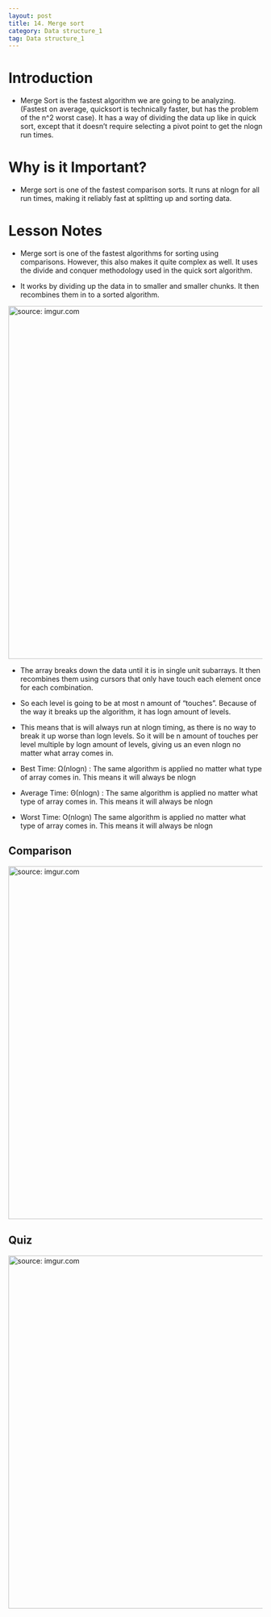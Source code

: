 ```yaml
---
layout: post
title: 14. Merge sort
category: Data structure_1
tag: Data structure_1
---
```



# Introduction

- Merge Sort is the fastest algorithm we are going to be analyzing. (Fastest on average, quicksort is technically faster, but has the problem of the n^2 worst case). It has a way of dividing the data up like in quick sort, except that it doesn’t require selecting a pivot point to get the nlogn run times.

# Why is it Important?

- Merge sort is one of the fastest comparison sorts. It runs at nlogn for all run times, making it reliably fast at splitting up and sorting data.

# Lesson Notes

- Merge sort is one of the fastest algorithms for sorting using comparisons. However, this also makes it quite complex as well. It uses the divide and conquer methodology used in the quick sort algorithm.

- It works by dividing up the data in to smaller and smaller chunks. It then recombines them in to a sorted algorithm.


<a href="https://postimg.cc/gr4HDTpY"><img src="https://i.postimg.cc/yYCp7MrS/Capture.jpg" width="700px" title="source: imgur.com" /><a>

- The array breaks down the data until it is in single unit subarrays. It then recombines them using cursors that only have touch each element once for each combination.

- So each level is going to be at most n amount of “touches”. Because of the way it breaks up the algorithm, it has logn amount of levels.

- This means that is will always run at nlogn timing, as there is no way to break it up worse than logn levels. So it will be n amount of touches per level multiple by logn amount of levels, giving us an even nlogn no matter what array comes in.

- Best Time: Ω(nlogn) : The same algorithm is applied no matter what type of array comes in. This means it will always be nlogn

- Average Time: Θ(nlogn) : The same algorithm is applied no matter what type of array comes in. This means it will always be nlogn

- Worst Time: O(nlogn) The same algorithm is applied no matter what type of array comes in. This means it will always be nlogn

## Comparison

<a href="https://postimg.cc/ZW69fWNr"><img src="https://i.postimg.cc/RZDcZfVb/Capture.jpg" width="700px" title="source: imgur.com" /><a>

## Quiz

<a href="https://postimg.cc/kBKXCk5C"><img src="https://i.postimg.cc/ncws4xbX/Capture.jpg" width="700px" title="source: imgur.com" /><a>
